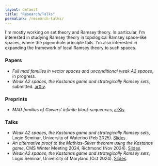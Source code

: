 ```yaml
---
layout: default
title: "Research/Talks"
permalink: /research-talks/
---
```


I'm mostly working on set theory and Ramsey theory. In particular, I'm interested in studying Ramsey theory in topological Ramsey space-like spaces, where the pigeonhole principle fails. I'm also interested in expanding the framework of local Ramsey theory to such spaces.

### Papers
<ul>
   <li><em>Full mad families in vector spaces and unconditional weak A2 spaces</em>, in progress. </li>
   <li><em>Weak A2 spaces, the Kastanas game and strategically Ramsey sets</em>, submitted. <a href="https://arxiv.org/abs/2410.00200">arXiv</a>.</li>
</ul>

### Preprints
<ul>
   <li><em>MAD families of Gowers' infinite block sequences</em>, <a href="https://arxiv.org/abs/2402.07836">arXiv</a>.</li>
</ul>

### Talks
<ul>
   <li><em>Weak A2 spaces, the Kastanas game and strategically Ramsey sets</em>, Logic Seminar, University of Waterloo (Feb 2025). <a href="/files/Waterloo_Talk_Slides_(wA2_Spaces).pdf" target="_blank">Slides</a>.</li>
   <li><em>An alternative proof to the Mathias-Silver theorem using the Kastanas game</em>, CMS Winter Meeting 2024, Richmond (Nov 2024). <a href="/files/CMS_Talk_Slides__Mathias_Silver_theorem.pdf" target="_blank">Slides</a>.</li>
   <li><em>Weak A2 spaces, the Kastanas game and strategically Ramsey sets</em>, Logic Seminar, University of Maryland (Oct 2024). <a href="/files/UMD_Talk_Slides_(wA2_Spaces).pdf" target="_blank">Slides</a>.</li>
</ul>